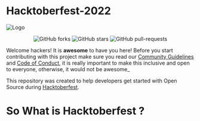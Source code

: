 # Hacktoberfest-2022
![Logo](https://hacktoberfest.com/_next/static/media/opengraph.da6e44c0.png)
<p align="center">
   <img alt="GitHub forks" src="https://img.shields.io/github/forks/AliDoCode/Hacktoberfest-2022?style=social"></a>
   <img alt="GitHub stars" src="https://img.shields.io/github/stars/AliDoCode/Hacktoberfest-2022?style=social"></a>
   <img alt="GitHub pull-requests" src="https://img.shields.io/github/issues-pr/AliDoCode/Hacktoberfest-2022?label=PR%27s&style=social"></a>
</p>

Welcome hackers! It is **awesome** to have you here! Before you start contributing with this project make sure you read our [Community Guidelines](https://github.com/AliDoCode/Hacktoberfest-2022/blob/main/contributing.md) and [Code of Conduct](https://github.com/AliDoCode/Hacktoberfest-2022/blob/main/code%20of%20conduct), it is really important to make this inclusive and open to everyone, otherwise, it would not be awesome_

This repository was created to help developers get started with Open Source during [Hacktoberfest](https://hacktoberfest.digitalocean.com/).
# So What is Hacktoberfest ?


